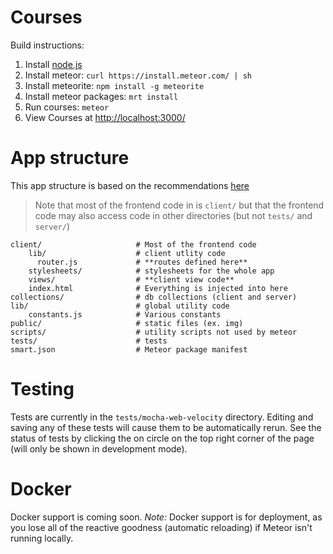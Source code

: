 # Courses

Build instructions:

1. Install [node.js](http://nodejs.org/)
2. Install meteor: `curl https://install.meteor.com/ | sh`
3. Install meteorite: `npm install -g meteorite`
4. Install meteor packages: `mrt install`
5. Run courses: `meteor`
6. View Courses at <http://localhost:3000/>

# App structure
This app structure is based on the recommendations [here](https://github.com/oortcloud/unofficial-meteor-faq#where-should-i-put-my-files)

> Note that most of the frontend code in is `client/` but that the
> frontend code may also access code in other directories
> (but not `tests/` and `server/`)

```
client/                     # Most of the frontend code
    lib/                    # client utlity code
      router.js             # **routes defined here**
    stylesheets/            # stylesheets for the whole app
    views/                  # **client view code**
    index.html              # Everything is injected into here
collections/                # db collections (client and server)
lib/                        # global utility code
    constants.js            # Various constants
public/                     # static files (ex. img)
scripts/                    # utility scripts not used by meteor
tests/                      # tests
smart.json                  # Meteor package manifest
```

# Testing
Tests are currently in the `tests/mocha-web-velocity` directory.
Editing and saving any of these tests will cause them to be automatically rerun.
See the status of tests by clicking the on circle on the top right corner of the
page (will only be shown in development mode).

# Docker
Docker support is coming soon.
*Note:* Docker support is for deployment, as you lose all of the reactive goodness (automatic reloading) if Meteor isn't running locally.
